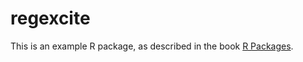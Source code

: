 # regexcite
This is an example R package, as described in the book [R Packages](https://r-pkgs.org/index.html).
